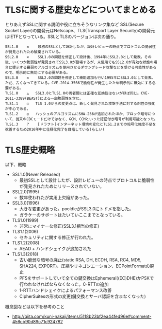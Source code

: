 # TLSに関する歴史などについてまとめる

とりあえずSSLに関する説明や役に立ちそうなリンク集など
SSL(Secure Socket Layer)の開発元はNetscape、TLS(Transport Layer Security)の開発元はIETFとなっている。SSLとTLSのバージョンは次の通り。
```
SSL1.0    ✕    最初のSSLとして設計したが、設計レビューの時点でプロトコルの脆弱性が発見されたため破棄されている。
SSL2.0    ✕    SSL1.0の問題を修正して設計後、1994年にSSL2.0として発表。その後、いくつか脆弱性が発見されてSSL3.0が登場するが、未使用でもSSL2.0が有効な状態の場合に提示する最弱のアルゴリズムを使用させるダウングレード攻撃などを受ける可能性があるので、明示的に無効にする必要がある。
SSL3.0    ✕    SSL2.0の問題を修正して機能追加も行い1995年にSSL3.0として発表。ただ、古くなってきている。CVE-2014-3566で脆弱性が発生したため明示的に無効にする必要がある。
TLS1.0    △   SSL3.0とTLS1.0の両者間には正確な互換性はないがほぼ同じ。CVE-2011-3389(BEAST)による一部脆弱性を含む。
TLS1.1    ◯   TLS 1.0からの変更点は、新しく発見された攻撃手法に対する耐性の強化が中心である。
TLS1.2    ◎   ハッシュのアルゴリズムにSHA-256が追加されたほか、ブロック暗号について、従来のCBCモードだけではなく、GCM、CCMといった認証付き暗号が利用可能となった。
TLS1.3    ?    [ドラフト]インターネット環境の変化とTLS1.2までの暗号化強度不足を改善するため2016年中に仕様化完了を目指している(らしい)
```

# TLS歴史概略
以下、概略
- SSL1.0(Never Released)
  - 最初SSLとして設計したが、設計レビューの時点でプロトコルに脆弱性が発見されたためにリリースされていない。
- SSL2.0(1995)
  - 数年使われたが実用上欠陥があった。
- SSL3.0(1996)
  - 大きな変更があった。pooldleがSSL3.0にトドメを指した。
  - ガラケーのサポートはたいていここまでとなっている。
- TLS1.0(1999)
  - 非常にマイナーな修正(SSL3.1相当の修正)
- TLS1.1(2006)
  - セキュリティに関する修正が行われた。
- TLS1.2(2008)
  - AEAD + ハンドシェイクが追加された
- TLS1.3(2018)
  - 古い脆弱な暗号の廃止(static RSA, DH, ECDH, RSA, RC4, MD5, SHA224, EXPORT)、圧縮やリネゴシエーション、ECPointFormatの廃止
  - PFSをサポートしていて全ての鍵交換はEphemeral((EC)DHE)かPSKで行われなければならなくなった。0-RTTの追加
  - 1-RTTハンドシェイクによるパフォーマンス改善
  - CipherSuitesの形式の変更(鍵交換とサーバ認証を含まなくなった)

概念図などは以下を参考のこと
- http://qiita.com/kuni-nakaji/items/5118b23bf2ea44fed96e#comment-456cb90d89c71c924782

